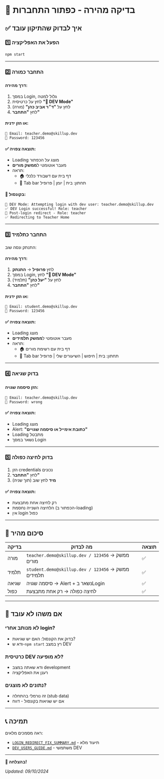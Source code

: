 # 🧪 בדיקה מהירה - כפתור התחברות

## ✅ איך לבדוק שהתיקון עובד

### 1️⃣ הפעל את האפליקציה
```bash
npm start
```

---

### 2️⃣ התחבר כמורה

#### דרך מהירה:
1. במסך Login, גלול למטה
2. לחץ על כרטיסית **"🔧 DEV Mode"**
3. לחץ על **"ד״ר אביב כהן"** (מורה)
4. לחץ **"התחבר"**

#### או הזן ידנית:
```
📧 Email: teacher.demo@skillup.dev
🔑 Password: 123456
```

#### ✅ תוצאה צפויה:
- Loading מוצג על הכפתור
- מעבר אוטומטי ל**ממשק מורים**
- תראה:
  - 🏠 דף בית עם דשבורד כלכלי
  - 📅 Tab bar תחתון: בית | יומן | פרופיל

#### 📱 בקונסול:
```
🔧 DEV Mode: Attempting login with dev user: teacher.demo@skillup.dev
✅ DEV Login successful! Role: teacher
🔄 Post-login redirect - Role: teacher
✅ Redirecting to Teacher Home
```

---

### 3️⃣ התחבר כתלמיד

התנתק ונסה שוב:

#### דרך מהירה:
1. לחץ **פרופיל** → **התנתק**
2. במסך Login, לחץ **"🔧 DEV Mode"**
3. לחץ על **"יעל כהן"** (תלמיד)
4. לחץ **"התחבר"**

#### או הזן ידנית:
```
📧 Email: student.demo@skillup.dev
🔑 Password: 123456
```

#### ✅ תוצאה צפויה:
- Loading מוצג
- מעבר אוטומטי ל**ממשק תלמידים**
- תראה:
  - 🏠 דף בית עם רשימת מורים
  - 📱 Tab bar תחתון: בית | חיפוש | השיעורים שלי | פרופיל

---

### 4️⃣ בדוק שגיאה

#### הזן סיסמה שגויה:
```
📧 Email: teacher.demo@skillup.dev
🔑 Password: wrong
```

#### ✅ תוצאה צפויה:
- Loading מוצג
- Alert: **"כתובת אימייל או סיסמה שגויים"**
- Loading מתבטל
- נשאר במסך Login

---

### 5️⃣ בדוק לחיצה כפולה

1. הזן credentials נכונים
2. לחץ **"התחבר"**
3. **מיד** לחץ שוב (תוך שניה)

#### ✅ תוצאה צפויה:
- רק לחיצה אחת מתבצעת
- הלחיצה השנייה נחסמת (הכפתור ב-loading)
- אין login כפול

---

## 🎯 סיכום מהיר

| בדיקה | מה לבדוק | תוצאה |
|-------|----------|--------|
| מורה | `teacher.demo@skillup.dev / 123456` → ממשק מורים | ✅ |
| תלמיד | `student.demo@skillup.dev / 123456` → ממשק תלמידים | ✅ |
| שגיאה | סיסמה שגויה → Alert + נשאר בLogin | ✅ |
| כפול | לחיצה כפולה → רק אחת מתבצעת | ✅ |

---

## 🐛 אם משהו לא עובד

### לא מנותב אחרי login?
- בדוק את הקונסול: האם יש שגיאות?
- ודא ש-`npm start` רץ במצב DEV

### כרטיסית DEV לא מופיעה?
- ודא שאתה במצב development
- רענן את האפליקציה

### נתונים לא מוצגים?
- זה נורמלי בהתחלה (stub data)
- אם יש שגיאות בקונסול - דווח

---

## 📞 תמיכה

ראה מסמכים מלאים:
- [`LOGIN_REDIRECT_FIX_SUMMARY.md`](./LOGIN_REDIRECT_FIX_SUMMARY.md) - תיעוד מלא
- [`DEV_USERS_GUIDE.md`](./DEV_USERS_GUIDE.md) - משתמשי DEV

---

**🎉 בהצלחה!**

*Updated: 09/10/2024*

